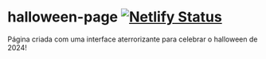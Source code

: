 # halloween-page [![Netlify Status](https://api.netlify.com/api/v1/badges/98754fa1-1fd5-4de7-850f-9cdfe552cab7/deploy-status)](https://app.netlify.com/sites/halloween-2024/deploys)
 Página criada com uma interface aterrorizante para celebrar o halloween de 2024!
